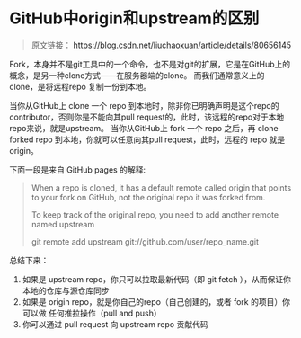 # GitHub中origin和upstream的区别

> 原文链接： https://blog.csdn.net/liuchaoxuan/article/details/80656145 

Fork，本身并不是git工具中的一个命令，也不是对git的扩展，它是在GitHub上的概念，是另一种clone方式——在服务器端的clone。
而我们通常意义上的clone，是将远程repo 复制一份到本地。

当你从GitHub上 clone 一个 repo 到本地时，除非你已明确声明是这个repo的contributor，否则你是不能向其pull request的，此时，该远程的repo对于本地repo来说，就是upstream。
当你从GitHub上 fork 一个 repo 之后，再 clone forked repo 到本地，你就可以任意向其pull request，此时，远程的 repo 就是 origin。

下面一段是来自 GitHub pages 的解释:

> When a repo is cloned, it has a default remote called origin that points to your fork on GitHub, not the original repo it was forked from.
>
> To keep track of the original repo, you need to add another remote named upstream
>
> git remote add upstream git://github.com/user/repo_name.git

总结下来： 

1. 如果是 upstream repo，你只可以拉取最新代码（即 git fetch ），从而保证你本地的仓库与源仓库同步 
2. 如果是 origin repo，就是你自己的repo（自己创建的，或者 fork 的项目）你可以做 任何推拉操作（pull and push） 
3. 你可以通过 pull request 向 upstream repo 贡献代码